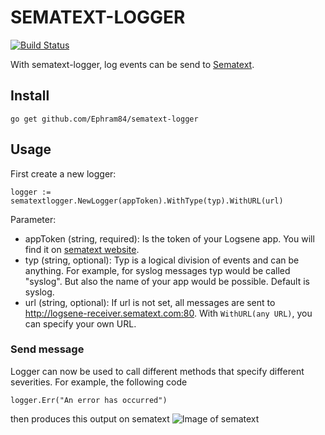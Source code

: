 # SEMATEXT-LOGGER

[![Build Status](https://travis-ci.org/Ephram84/sematext-logger.svg?branch=master)](https://travis-ci.org/Ephram84/sematext-logger)

With sematext-logger, log events can be send to [Sematext](https://sematext.com/).

## Install
<code>go get github.com/Ephram84/sematext-logger</code>

## Usage
First create a new logger:
```golang
logger := sematextlogger.NewLogger(appToken).WithType(typ).WithURL(url)
```
Parameter:
* appToken (string, required): Is the token of your Logsene app. You will find it on [sematext website](https://apps.sematext.com/ui/logs).
* typ (string, optional): Typ is a logical division of events and can be anything. For example, for syslog messages typ would be called "syslog". But also the name of your app would be possible. Default is syslog.
* url (string, optional): If url is not set, all messages are sent to http://logsene-receiver.sematext.com:80. With <code>WithURL(any URL)</code>, you can specify your own URL.

### Send message
Logger can now be used to call different methods that specify different severities.
For example, the following code
```golang
logger.Err("An error has occurred")
```

then produces this output on sematext
![Image of sematext](https://github.com//Ephram84/sematext-logger/tree/master/pictures/Sematext_err.PNG)
